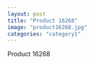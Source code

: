 ```yaml
---
layout: post
title: "Product 16268"
image: "product16268.jpg"
categories: "category1"
---
```

Product 16268
